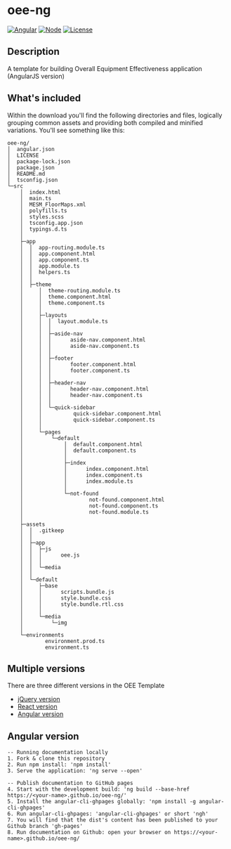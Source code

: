 # oee-ng

[![Angular](https://img.shields.io/badge/Angular-5.2.0-red.svg)](https://angular.io//)
[![Node](https://img.shields.io/badge/Node.js-8.7.0-brightgreen.svg)](https://nodejs.org/)
[![License](http://img.shields.io/:license-mit-blue.svg)](http://opensource.org/licenses/MIT)

## Description

A template for building Overall Equipment Effectiveness application (AngularJS version)

## What's included

Within the download you'll find the following directories and files, logically grouping common assets and providing both compiled and minified variations. You'll see something like this:

```
oee-ng/
│  angular.json
│  LICENSE
│  package-lock.json
│  package.json
│  README.md
│  tsconfig.json
└─src
    │  index.html
    │  main.ts
    │  MESM_FloorMaps.xml
    │  polyfills.ts
    │  styles.scss
    │  tsconfig.app.json
    │  typings.d.ts
    │
    ├─app
    │  │  app-routing.module.ts
    │  │  app.component.html
    │  │  app.component.ts
    │  │  app.module.ts
    │  │  helpers.ts
    │  │
    │  ├─theme
    │     │  theme-routing.module.ts
    │     │  theme.component.html
    │     │  theme.component.ts
    │     │
    │     ├─layouts
    │     │  │  layout.module.ts
    │     │  │
    │     │  ├─aside-nav
    │     │  │      aside-nav.component.html
    │     │  │      aside-nav.component.ts
    │     │  │
    │     │  ├─footer
    │     │  │      footer.component.html
    │     │  │      footer.component.ts
    │     │  │
    │     │  ├─header-nav
    │     │  │      header-nav.component.html
    │     │  │      header-nav.component.ts
    │     │  │
    │     │  └─quick-sidebar
    │     │          quick-sidebar.component.html
    │     │          quick-sidebar.component.ts
    │     │
    │     └─pages
    │         └─default
    │             │  default.component.html
    │             │  default.component.ts
    │             │
    │             ├─index
    │             │      index.component.html
    │             │      index.component.ts
    │             │      index.module.ts
    │             │
    │             └─not-found
    │                     not-found.component.html
    │                     not-found.component.ts
    │                     not-found.module.ts
    │
    ├─assets
    │  │  .gitkeep
    │  │
    │  ├─app
    │  │  ├─js
    │  │  │      oee.js
    │  │  │
    │  │  └─media
    │  │
    │  └─default
    │     ├─base
    │     │      scripts.bundle.js
    │     │      style.bundle.css
    │     │      style.bundle.rtl.css
    │     │
    │     └─media
    │         └─img
    │
    └─environments
            environment.prod.ts
            environment.ts
```

## Multiple versions
There are three different versions in the OEE Template
- [jQuery version](https://github.com/seanwu99/oee-jq)
- [React version](https://github.com/seanwu99/oee-react)
- [Angular version](https://github.com/seanwu99/oee-ng)

Angular version
--------
    -- Running documentation locally
    1. Fork & clone this repository
    2. Run npm install: 'npm install'
    3. Serve the application: 'ng serve --open'

    -- Publish documentation to GitHub pages
    4. Start with the development build: 'ng build --base-href https://<your-name>.github.io/oee-ng/'
    5. Install the angular-cli-ghpages globally: 'npm install -g angular-cli-ghpages'
    6. Run angular-cli-ghpages: 'angular-cli-ghpages' or short 'ngh'
    7. You will find that the dist's content has been published to your Github branch 'gh-pages'
    8. Run documentation on Github: open your browser on https://<your-name>.github.io/oee-ng/

